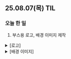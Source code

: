 ## 25.08.07(목) TIL

### 오늘 한 일
1. 부스용 로고, 배경 이미지 제작

<details>
  <summary>[로고]</summary>

  <img width="150" height="100" alt="LOGO" src="https://github.com/user-attachments/assets/de43e85c-48fa-4d3e-ae19-efa9209bad6b" />

</details>

<details>
  <summary>[배경 이미지]</summary>

<img width="380" height="270" alt="Cover" src="https://github.com/user-attachments/assets/44029e94-29a8-4818-b086-faf580192f7b" />
<br>
> 흰 박스는 게임을 다운받는 링크가 들어간 QR을 넣을 예정

</details>

